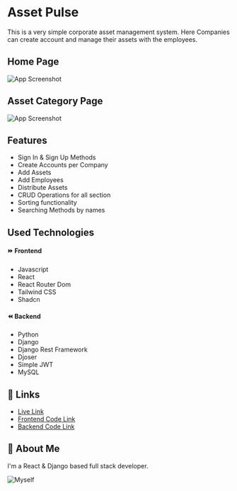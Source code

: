 
# Asset Pulse

This is a very simple corporate asset management system. Here Companies can create account and manage their assets with the employees.


## Home Page

![App Screenshot](https://i.ibb.co/wggZw0c/Asset-Pulse.png)

## Asset Category Page

![App Screenshot](https://i.ibb.co/CVcJr8Y/Asset-Pulse-category.png)


## Features

- Sign In & Sign Up Methods
- Create Accounts per Company
- Add Assets
- Add Employees
- Distribute Assets
- CRUD Operations for all section
- Sorting functionality
- Searching Methods by names


## Used Technologies

#### ⏩ Frontend 
- Javascript 
- React
- React Router Dom
- Tailwind CSS
- Shadcn

#### ⏪ Backend
- Python 
- Django
- Django Rest Framework
- Djoser
- Simple JWT
- MySQL



## 🔗 Links
- [Live Link](https://asset-pulse.netlify.app/)
- [Frontend Code Link](https://github.com/foysalmia/corporate-asset-management-frontend)
- [Backend Code Link](https://github.com/foysalmia/corporate_asset_management_backend)





## 🚀 About Me
I'm a React & Django based full stack developer.


![Myself](https://i.ibb.co/6Pwpfz0/myimge.jpg)

